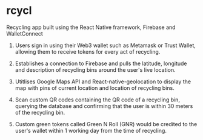 # rcycl
Recycling app built using the React Native framework, Firebase and WalletConnect

1. Users sign in using their Web3 wallet such as Metamask or Trust Wallet, 
allowing them to receive tokens for every act of recycling.

2. Establishes a connection to Firebase and pulls the latitude, longitude and description of 
recycling bins around the user's live location.

3. Utitlises Google Maps API and React-native-geolocation to display the map with pins of 
current location and location of recycling bins.

4. Scan custom QR codes containing the QR code of a recycling bin, querying the database and 
confirming that the user is within 30 meters of the recycling bin.

5. Custom green tokens called Green N Roll (GNR) would be credited to the user's wallet
within 1 working day from the time of recycling.
